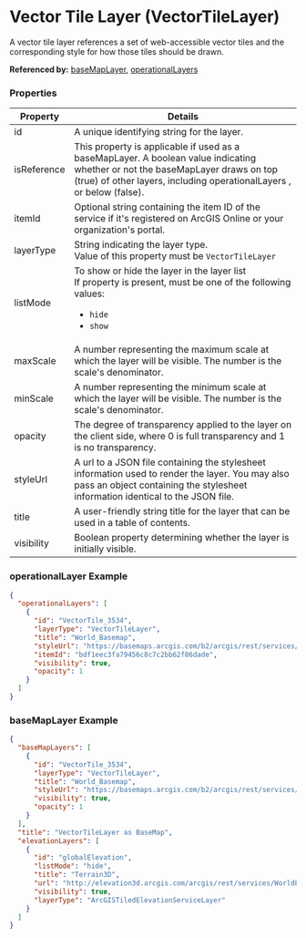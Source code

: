 # Vector Tile Layer (VectorTileLayer)

A vector tile layer references a set of web-accessible vector tiles and the corresponding style for how those tiles should be drawn.

**Referenced by:** [baseMapLayer](baseMapLayer.md), [operationalLayers](operationalLayers.md)

### Properties

| Property | Details
| --- | ---
| id | A unique identifying string for the layer.
| isReference | This property is applicable if used as a baseMapLayer. A boolean value indicating whether or not the baseMapLayer draws on top (true) of other layers, including operationalLayers , or below (false).
| itemId | Optional string containing the item ID of the service if it's registered on ArcGIS Online or your organization's portal.
| layerType | String indicating the layer type.<br>Value of this property must be `VectorTileLayer`
| listMode | To show or hide the layer in the layer list<br>If property is present, must be one of the following values: <ul><li>`hide`</li><li>`show`</li></ul>
| maxScale | A number representing the maximum scale at which the layer will be visible. The number is the scale's denominator.
| minScale | A number representing the minimum scale at which the layer will be visible. The number is the scale's denominator.
| opacity | The degree of transparency applied to the layer on the client side, where 0 is full transparency and 1 is no transparency.
| styleUrl | A url to a JSON file containing the stylesheet information used to render the layer. You may also pass an object containing the stylesheet information identical to the JSON file.
| title | A user-friendly string title for the layer that can be used in a table of contents.
| visibility | Boolean property determining whether the layer is initially visible.


### operationalLayer Example

```json
{
  "operationalLayers": [
    {
      "id": "VectorTile_3534",
      "layerType": "VectorTileLayer",
      "title": "World_Basemap",
      "styleUrl": "https://basemaps.arcgis.com/b2/arcgis/rest/services/World_Basemap/VectorTileServer/resources/styles/root.json",
      "itemId": "bdf1eec3fa79456c8c7c2bb62f86dade",
      "visibility": true,
      "opacity": 1
    }
  ]
}
```
### baseMapLayer Example

```json
{
  "baseMapLayers": [
    {
      "id": "VectorTile_3534",
      "layerType": "VectorTileLayer",
      "title": "World_Basemap",
      "styleUrl": "https://basemaps.arcgis.com/b2/arcgis/rest/services/World_Basemap/VectorTileServer/resources/styles/root.json",
      "visibility": true,
      "opacity": 1
    }
  ],
  "title": "VectorTileLayer as BaseMap",
  "elevationLayers": [
    {
      "id": "globalElevation",
      "listMode": "hide",
      "title": "Terrain3D",
      "url": "http://elevation3d.arcgis.com/arcgis/rest/services/WorldElevation3D/Terrain3D/ImageServer",
      "visibility": true,
      "layerType": "ArcGISTiledElevationServiceLayer"
    }
  ]
}
```

